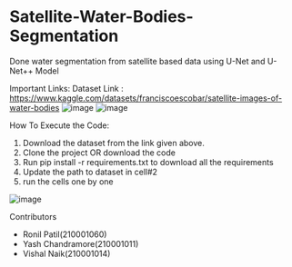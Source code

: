 # Satellite-Water-Bodies-Segmentation
Done water segmentation from satellite based data using U-Net and U-Net++ Model

Important Links:
Dataset Link : https://www.kaggle.com/datasets/franciscoescobar/satellite-images-of-water-bodies
![image](https://github.com/user-attachments/assets/38d9fa09-79ae-4fbc-bf17-f4b36f5eaf9d)
![image](https://github.com/user-attachments/assets/f0d68af9-10f7-4010-bc15-6ff0b8a3c8fe)

How To Execute the Code:
1. Download the dataset from the link given above.
2. Clone the project OR download the code
3. Run pip install -r requirements.txt to download all the requirements
4. Update the path to dataset in cell#2
5. run the cells one by one

![image](https://github.com/user-attachments/assets/7d0107d5-92c2-4296-9357-f3e783b7bbea)

Contributors
- Ronil Patil(210001060)
- Yash Chandramore(210001011)
- Vishal Naik(210001014)
